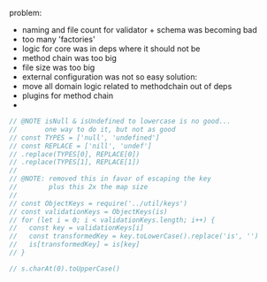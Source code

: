 problem:
  - naming and file count for validator + schema was becoming bad
  - too many 'factories'
  - logic for core was in deps where it should not be
  - method chain was too big
  - file size was too big
  - external configuration was not so easy
solution:
  - move all domain logic related to methodchain out of deps
  - plugins for method chain
  -

```js
// @NOTE isNull & isUndefined to lowercase is no good...
//       one way to do it, but not as good
// const TYPES = ['null', 'undefined']
// const REPLACE = ['nill', 'undef']
// .replace(TYPES[0], REPLACE[0])
// .replace(TYPES[1], REPLACE[1])
//
// @NOTE: removed this in favor of escaping the key
//        plus this 2x the map size
//
// const ObjectKeys = require('../util/keys')
// const validationKeys = ObjectKeys(is)
// for (let i = 0; i < validationKeys.length; i++) {
//   const key = validationKeys[i]
//   const transformedKey = key.toLowerCase().replace('is', '')
//   is[transformedKey] = is[key]
// }

// s.charAt(0).toUpperCase()
```
